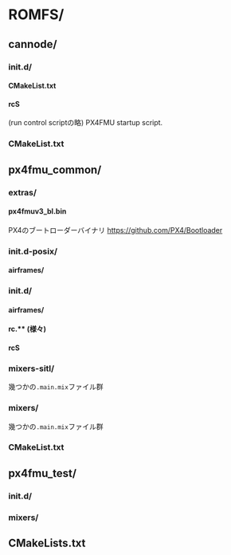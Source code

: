 # ROMFS/

## cannode/
### init.d/
#### CMakeList.txt
#### rcS
(run control scriptの略)
PX4FMU startup script.

### CMakeList.txt
## px4fmu_common/
### extras/
#### px4fmuv3_bl.bin
PX4のブートローダーバイナリ
https://github.com/PX4/Bootloader

### init.d-posix/
#### airframes/
### init.d/
#### airframes/
#### rc.** (様々)
#### rcS
### mixers-sitl/
幾つかの`.main.mix`ファイル群
### mixers/
幾つかの`.main.mix`ファイル群
### CMakeList.txt

## px4fmu_test/
### init.d/
### mixers/
## CMakeLists.txt